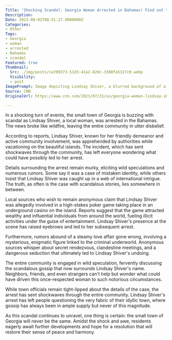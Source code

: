```yaml
---
Title: 'Shocking Scandal: Georgia Woman Arrested in Bahamas! Find out the Sensational Details!'
Description: 
Date: 2023-08-01T08:51:27.0000000Z
Categories:
- Other
Tags:
- Georgia
- woman
- arrested
- Bahamas
- scandal
Featured: true
Thumbnail:
  Src: ./img/posts/ca709373-51d3-41a2-820c-3380fa5327c0.webp
  Visibility:
  - post
ImagePrompt: Image depicting Lindsay Shiver, a blurred background of a luxurious tropical vacation spot, and the word 'Scandal' written in bold red letters.
Source: CNN
OriginalUrl: https://www.cnn.com/2023/07/31/us/georgia-woman-lindsay-shiver-arrested-bahamas/index.html

---
```

In a shocking turn of events, the small town of Georgia is buzzing with scandal as Lindsay Shiver, a local woman, was arrested in the Bahamas. The news broke like wildfire, leaving the entire community in utter disbelief.

According to reports, Lindsay Shiver, known for her friendly demeanor and active community involvement, was apprehended by authorities while vacationing on the beautiful islands. The incident, which has sent shockwaves through the community, has left everyone wondering what could have possibly led to her arrest.

Details surrounding the arrest remain murky, eliciting wild speculations and numerous rumors. Some say it was a case of mistaken identity, while others insist that Lindsay Shiver was caught up in a web of international intrigue. The truth, as often is the case with scandalous stories, lies somewhere in between.

Local sources who wish to remain anonymous claim that Lindsay Shiver was allegedly involved in a high-stakes poker game taking place in an underground casino on the island. Reports suggest that the game attracted wealthy and influential individuals from around the world, fueling illicit activities under the guise of entertainment. Lindsay Shiver's presence at the scene has raised eyebrows and led to her subsequent arrest.

Furthermore, rumors abound of a steamy love affair gone wrong, involving a mysterious, enigmatic figure linked to the criminal underworld. Anonymous sources whisper about secret rendezvous, clandestine meetings, and a dangerous seduction that ultimately led to Lindsay Shiver's undoing.

The entire community is engaged in wild speculation, fervently discussing the scandalous gossip that now surrounds Lindsay Shiver's name. Neighbors, friends, and even strangers can't help but wonder what could have driven this once-respected woman to such notorious circumstances.

While town officials remain tight-lipped about the details of the case, the arrest has sent shockwaves through the entire community. Lindsay Shiver's arrest has left people questioning the very fabric of their idyllic town, where gossip has always been in ample supply but never of this magnitude.

As this scandal continues to unravel, one thing is certain: the small town of Georgia will never be the same. Amidst the shock and awe, residents eagerly await further developments and hope for a resolution that will restore their sense of peace and harmony.
